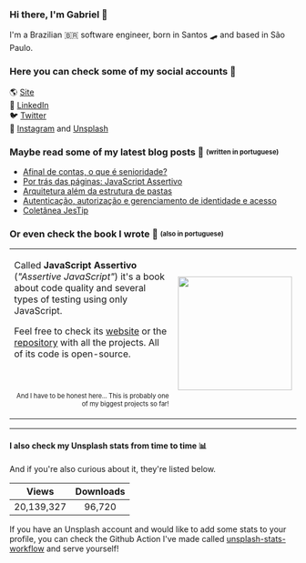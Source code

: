 ### Hi there, I'm Gabriel 👋
I'm a Brazilian 🇧🇷 software engineer, born in Santos 🛹 and based in São Paulo.

### Here you can check some of my social accounts 👤
🌎 [Site](http://gabrieluizramos.com.br/) <br>
💼 [LinkedIn](https://www.linkedin.com/in/gabrieluizramos/) <br>
🐦 [Twitter](https://twitter.com/gabrieluizramos) <br>
📸 [Instagram](https://www.instagram.com/gabrieluizramos/) and [Unsplash](https://unsplash.com/@gabrieluizramos) <br>

### Maybe read some of my latest blog posts 📰 <sub><sup>(written in portuguese)</sup></sub>
<!-- BLOG:START -->
- [Afinal de contas, o que é senioridade?](https://gabrieluizramos.com.br/afinal-de-contas-o-que-e-senioridade)
- [Por trás das páginas: JavaScript Assertivo](https://gabrieluizramos.com.br/por-tras-das-paginas-do-javascript-assertivo)
- [Arquitetura além da estrutura de pastas](https://gabrieluizramos.com.br/arquitetura-alem-da-estrutura-de-pastas)
- [Autenticação, autorização e gerenciamento de identidade e acesso](https://gabrieluizramos.com.br/autenticacao-autorizacao-e-gerenciamento-de-identidade-e-acesso)
- [Coletânea JesTip](https://gabrieluizramos.com.br/coletanea-jestip)
<!-- BLOG:END -->

### Or even check the book I wrote 📖 <sub><sup>(also in portuguese)</sup></sub>
<table>
  <tr>
    <td>
      <p>
       Called <b>JavaScript Assertivo</b> (<i>"Assertive JavaScript"</i>) it's a book about code quality and several types of testing using only JavaScript.
      </p>
      <p>
        Feel free to check its <a href="https://javascriptassertivo.com.br/" target="_blank">website</a> or the <a href="https://github.com/gabrieluizramos/javascript-assertivo">repository</a> with all the projects. All of its code is open-source.
      </p>
      <p align="right">
        <br />
        <br />
        <sub><sup>And I have to be honest here... This is probably one of my biggest projects so far!</sup></sub>
      </p>
    </td>
    <td>
      <a href="https://javascriptassertivo.com.br/" target="_blank"><img src="https://github.com/gabrieluizramos/javascript-assertivo/raw/master/website/src/images/cover.png" width="200px" /></a>
    </td>
  </tr>
</table>

---

#### I also check my Unsplash stats from time to time 📊
And if you're also curious about it, they're listed below.
<!-- UNSPLASH-STATS:START -->
| **Views**         | **Downloads**        |
|:-----------------:|:--------------------:|
|20,139,327   | 96,720 |
<!-- UNSPLASH-STATS:END -->

If you have an Unsplash account and would like to add some stats to your profile, you can check the Github Action I've made called [unsplash-stats-workflow](https://github.com/gabrieluizramos/unsplash-stats-workflow) and serve yourself!